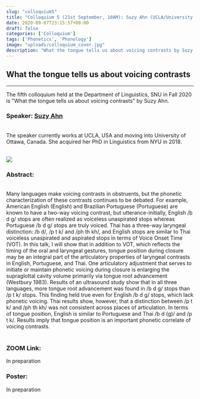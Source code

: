 ```yaml
---
slug: "colloquium5"
title: "Colloquium 5 (21st September, 10AM): Suzy Ahn (UCLA/University of Ottawa)"
date: 2020-09-07T23:15:57+09:00
draft: false
categories: ['Colloquium']
tags: ['Phonetics', 'Phonology']
image: "uploads/colloquium_cover.jpg"
description: "What the tongue tells us about voicing contrasts by Suzy Ahn"
---
```


## What the tongue tells us about voicing contrasts
***

The fifth colloquium held at the Department of Linguistics, SNU in Fall 2020 is "What the tongue tells us about voicing contrasts" by Suzy Ahn. 

### Speaker: <a class=intro-link href=https://sites.google.com/view/suzyahn>Suzy Ahn</a>
<br/>
The speaker currently works at UCLA, USA and moving into University of Ottawa, Canada. She acquired her PhD in Linguistics from NYU in 2018.
<br/><br/>

![ ](/profiles/Suzy_Ahn_image.jpg#floatleft)

### Abstract: 
<br/>
Many languages make voicing contrasts in obstruents, but the phonetic characterization of these contrasts continues to be debated. For example, American English (English) and Brazilian Portuguese (Portuguese) are known to have a two-way voicing contrast, but utterance-initially, English /b d ɡ/ stops are often realized as voiceless unaspirated stops whereas Portuguese /b d ɡ/ stops are truly voiced. Thai has a three-way laryngeal distinction: /b d/, /p t k/ and /ph th kh/, and English stops are similar to Thai voiceless unaspirated and aspirated stops in terms of Voice Onset Time (VOT). In this talk, I will show that in addition to VOT, which reflects the timing of the oral and laryngeal gestures, tongue position during closure may be an integral part of the articulatory properties of laryngeal contrasts in English, Portuguese, and Thai. One articulatory adjustment that serves to initiate or maintain phonetic voicing during closure is enlarging the supraglottal cavity volume primarily via tongue root advancement (Westbury 1983). Results of an ultrasound study show that in all three languages, more tongue root advancement was found in /b d ɡ/ stops than /p t k/ stops. This finding held true even for English /b d ɡ/ stops, which lack phonetic voicing. Thai results show, however, that a distinction between /p t k/ and /ph th kh/ was not consistent across places of articulation. In terms of tongue position, English is similar to Portuguese and Thai /b d (ɡ)/ and /p t k/. Results imply that tongue position is an important phonetic correlate of voicing contrasts.
<br/><br/>

### ZOOM Link:
In preparation

### Poster:
In preparation
